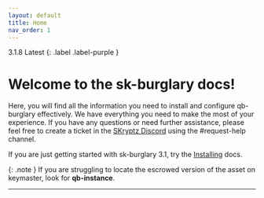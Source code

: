 ```yaml
---
layout: default
title: Home
nav_order: 1
---
```


3.1.8 Latest
{: .label .label-purple }

# Welcome to the sk-burglary docs!

Here, you will find all the information you need to install and configure qb-burglary effectively. We have everything you need to make the most of your experience. If you have any questions or need further assistance, please feel free to create a ticket in the [SKryptz Discord](https://discord.gg/) using the #request-help channel.

If you are just getting started with sk-burglary 3.1, try the [Installing](https://mknzz.github.io/burglary-docs/install.html) docs.

{: .note }
If you are struggling to locate the escrowed version of the asset on keymaster, look for **qb-instance**.

----
[Just the Docs]: https://just-the-docs.github.io/just-the-docs/
[GitHub Pages]: https://docs.github.com/en/pages
[README]: https://github.com/just-the-docs/just-the-docs-template/blob/main/README.md
[Jekyll]: https://jekyllrb.com
[GitHub Pages / Actions workflow]: https://github.blog/changelog/2022-07-27-github-pages-custom-github-actions-workflows-beta/
[use this template]: https://github.com/just-the-docs/just-the-docs-template/generate
